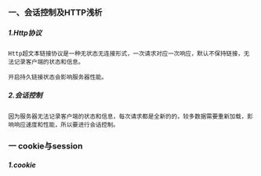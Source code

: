 ### 一、会话控制及HTTP浅析

##### 1.Http协议
    Http超文本链接协议是一种无状态无连接形式，一次请求对应一次响应，默认不保持链接，无法记录客户端的状态和信息。
    
    开启持久链接状态会影响服务器性能。
##### 2.会话控制
    因为服务器无法记录客户端的状态和信息，每次请求都是全新的的，较多数据需要重新加载，影响响应速度和性能，所以要进行会话控制。


### 一 cookie与session

##### 1.cookie

